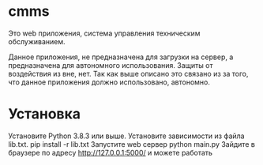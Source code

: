 # cmms

Это web приложения, система управления техническим обслуживанием.

Данное приложения, не предназначена для загрузки на сервер, а предназначена для автономного использования. 
Защиты от воздействия из вне, нет. Так как выше описано это связано из за того, что данное приложения должно использовано,  автономно.

# Установка

Установите Python 3.8.3 или выше.
Установите зависимости из файла lib.txt. pip install -r lib.txt
Запустите web сервер python main.py
Зайдите в браузере по адресу http://127.0.0.1:5000/ и можете работать


























